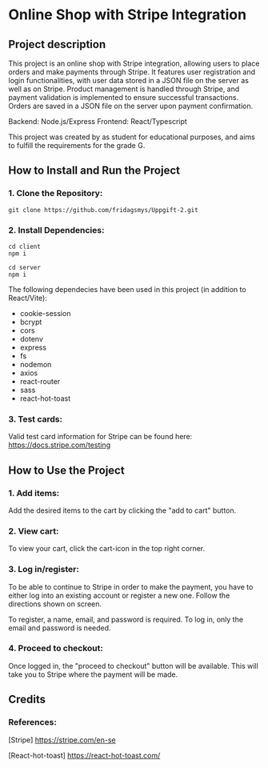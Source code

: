# Online Shop with Stripe Integration

## Project description

This project is an online shop with Stripe integration, allowing users to place orders and make payments through Stripe. It features user registration and login functionalities, with user data stored in a JSON file on the server as well as on Stripe. Product management is handled through Stripe, and payment validation is implemented to ensure successful transactions. Orders are saved in a JSON file on the server upon payment confirmation.

Backend: Node.js/Express
Frontend: React/Typescript

This project was created by as student for educational purposes, and aims to fulfill the requirements for the grade G.


## How to Install and Run the Project

### 1. Clone the Repository:

```
git clone https://github.com/fridagsmys/Uppgift-2.git
```

### 2. Install Dependencies:

```
cd client
npm i
```
```
cd server
npm i
```

The following dependecies have been used in this project (in addition to React/Vite): 
- cookie-session
- bcrypt
- cors
- dotenv
- express
- fs
- nodemon
- axios
- react-router
- sass
- react-hot-toast

### 3. Test cards:

Valid test card information for Stripe can be found here: https://docs.stripe.com/testing

## How to Use the Project

### 1. Add items:

Add the desired items to the cart by clicking the "add to cart" button.

### 2. View cart: 

To view your cart, click the cart-icon in the top right corner.

### 3. Log in/register: 

To be able to continue to Stripe in order to make the payment, you have to either log into an existing account or register a new one. Follow the directions shown on screen. 

To register, a name, email, and password is required.
To log in, only the email and password is needed.

### 4. Proceed to checkout: 

Once logged in, the "proceed to checkout" button will be available. This will take you to Stripe where the payment will be made. 

## Credits

### References:

[Stripe] https://stripe.com/en-se

[React-hot-toast] https://react-hot-toast.com/ 